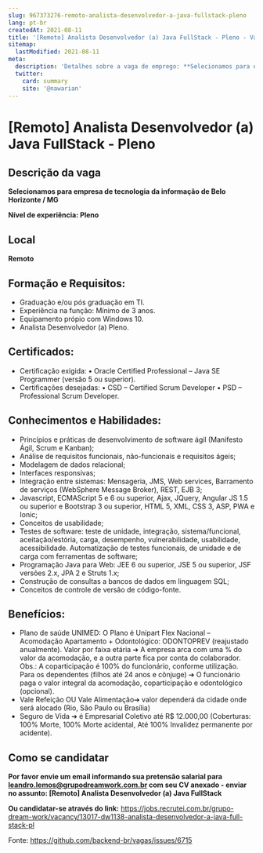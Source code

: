 ```yaml
---
slug: 967373276-remoto-analista-desenvolvedor-a-java-fullstack-pleno
lang: pt-br
createdAt: 2021-08-11
title: '[Remoto] Analista Desenvolvedor (a) Java FullStack - Pleno - Vaga de Emprego'
sitemap:
  lastModified: 2021-08-11
meta:
  description: 'Detalhes sobre a vaga de emprego: **Selecionamos para empresa de tecnologia da informação de Belo Horizonte / MG** **Nível de experiência: Pleno**'
  twitter:
    card: summary
    site: '@nawarian'
---
```


# [Remoto] Analista Desenvolvedor (a) Java FullStack - Pleno

## Descrição da vaga

**Selecionamos para empresa de tecnologia da informação de Belo Horizonte / MG**

**Nível de experiência: Pleno**

## Local
**Remoto**

## Formação e Requisitos:

- Graduação e/ou pós graduação em TI.
- Experiência na função: Mínimo de 3 anos.
- Equipamento própio com Windows 10.
- Analista Desenvolvedor (a) Pleno.

## Certificados:

- Certificação exigida: • Oracle Certified Professional – Java SE Programmer (versão 5 ou superior).
- Certificações desejadas: • CSD – Certified Scrum Developer • PSD – Professional Scrum Developer.

## Conhecimentos e Habilidades:

- Princípios e práticas de desenvolvimento de software ágil (Manifesto Ágil, Scrum e Kanban);
- Análise de requisitos funcionais, não-funcionais e requisitos ágeis;
- Modelagem de dados relacional;
- Interfaces responsivas;
- Integração entre sistemas: Mensageria, JMS, Web services, Barramento de serviços (WebSphere Message Broker), REST, EJB 3;
- Javascript, ECMAScript 5 e 6 ou superior, Ajax, JQuery, Angular JS 1.5 ou superior e Bootstrap 3 ou superior, HTML 5, XML, CSS 3, ASP, PWA e Ionic;
- Conceitos de usabilidade;
- Testes de software: teste de unidade, integração, sistema/funcional, aceitação/estória, carga, desempenho, vulnerabilidade, usabilidade, acessibilidade. Automatização de testes funcionais, de unidade e de carga com ferramentas de software;
- Programação Java para Web: JEE 6 ou superior, JSE 5 ou superior, JSF versões 2.x, JPA 2 e Struts 1.x;
- Construção de consultas a bancos de dados em linguagem SQL;
- Conceitos de controle de versão de código-fonte.

## Benefícios:

- Plano de saúde UNIMED: O Plano é Unipart Flex Nacional – Acomodação Apartamento + Odontológico: ODONTOPREV (reajustado anualmente). Valor por faixa etária ➔ A empresa arca com uma % do valor da acomodação, e a outra parte fica por conta do colaborador. Obs.: A coparticipação é 100% do funcionário, conforme utilização. Para os dependentes (filhos até 24 anos e cônjuge) ➔ O funcionário paga o valor integral da acomodação, coparticipação e odontológico (opcional).
- Vale Refeição OU Vale Alimentação➔ valor dependerá da cidade onde será alocado (Rio, São Paulo ou Brasília)
- Seguro de Vida ➔ é Empresarial Coletivo até R$ 12.000,00 (Coberturas: 100% Morte, 100% Morte acidental, Até 100% Invalidez permanente por acidente).

## Como se candidatar

**Por favor envie um email informando sua pretensão salarial para leandro.lemos@grupodreamwork.com.br com seu CV anexado - enviar no assunto: [Remoto] Analista Desenvolvedor (a) Java FullStack**

**Ou candidatar-se através do link:** https://jobs.recrutei.com.br/grupo-dream-work/vacancy/13017-dw1138-analista-desenvolvedor-a-java-full-stack-pl

Fonte: https://github.com/backend-br/vagas/issues/6715